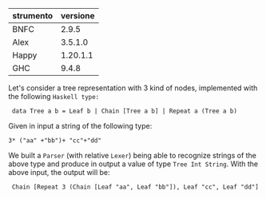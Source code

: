 | strumento | versione |
| --------- | -------- |
| BNFC      | 2.9.5    |
| Alex      | 3.5.1.0  |
| Happy     | 1.20.1.1 |
| GHC       | 9.4.8    |

Let's consider a tree representation with 3 kind of nodes, implemented with the following `Haskell type:`

```
 data Tree a b = Leaf b | Chain [Tree a b] | Repeat a (Tree a b)
```
Given in input a string of the following type:

```
3* ("aa" +"bb")+ "cc"+"dd"
```
We built a `Parser` (with relative `Lexer`) being able to recognize strings of the above type and produce in output a value of type `Tree Int String`.
With the above input, the output will be:

```
 Chain [Repeat 3 (Chain [Leaf "aa", Leaf "bb"]), Leaf "cc", Leaf "dd"]
```
